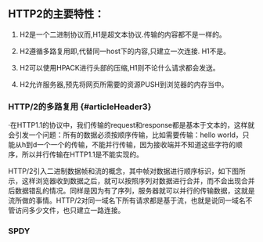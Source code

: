 ## HTTP2的主要特性：

1. H2是一个二进制协议而,H1是超文本协议.传输的内容都不是一样的。

2. H2遵循多路复用即,代替同一host下的内容,只建立一次连接. H1不是。

3. H2可以使用HPACK进行头部的压缩,H1则不论什么请求都会发送。

4. H2允许服务器,预先将网页所需要的资源PUSH到浏览器的内存当中。

### HTTP/2的多路复用 {#articleHeader3}

·在HTTP1.1的协议中，我们传输的request和response都是基本于文本的，这样就会引发一个问题：所有的数据必须按顺序传输，比如需要传输：hello world，只能从h到d一个一个的传输，不能并行传输，因为接收端并不知道这些字符的顺序，所以并行传输在HTTP1.1是不能实现的。

HTTP/2引入二进制数据帧和流的概念，其中帧对数据进行顺序标识，如下图所示，这样浏览器收到数据之后，就可以按照序列对数据进行合并，而不会出现合并后数据错乱的情况。同样是因为有了序列，服务器就可以并行的传输数据，这就是流所做的事情。HTTP/2对同一域名下所有请求都是基于流，也就是说同一域名不管访问多少文件，也只建立一路连接。

### **SPDY**



